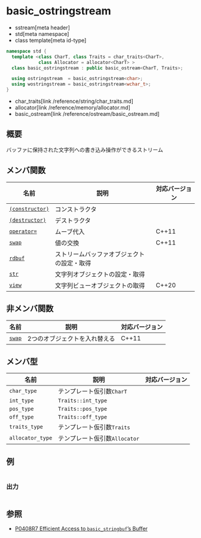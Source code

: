 # basic_ostringstream
* sstream[meta header]
* std[meta namespace]
* class template[meta id-type]

```cpp
namespace std {
  template <class CharT, class Traits = char_traits<CharT>,
            class Allocator = allocator<CharT> >
  class basic_ostringstream : public basic_ostream<CharT, Traits>;

  using ostringstream  = basic_ostringstream<char>;
  using wostringstream = basic_ostringstream<wchar_t>;
}
```
* char_traits[link /reference/string/char_traits.md]
* allocator[link /reference/memory/allocator.md]
* basic_ostream[link /reference/ostream/basic_ostream.md]

## 概要
バッファに保持された文字列への書き込み操作ができるストリーム


## メンバ関数

| 名前                                | 説明                                       | 対応バージョン |
|-------------------------------------|--------------------------------------------|----------------|
| [`(constructor)`](basic_ostringstream/op_constructor.md) | コンストラクタ                             | |
| [`(destructor)`](basic_ostringstream/op_destructor.md)  | デストラクタ                               | |
| [`operator=`](basic_ostringstream/op_assign.md)         | ムーブ代入                                 | C++11 |
| [`swap`](basic_ostringstream/swap.md)                   | 値の交換                                   | C++11 |
| [`rdbuf`](basic_ostringstream/rdbuf.md)                 | ストリームバッファオブジェクトの設定・取得 | |
| [`str`](basic_ostringstream/str.md)                     | 文字列オブジェクトの設定・取得             | |
| [`view`](basic_ostringstream/view.md)                   | 文字列ビューオブジェクトの取得             | C++20 |


## 非メンバ関数

| 名前   | 説明                          | 対応バージョン |
|--------|-------------------------------|----------------|
| [`swap`](basic_ostringstream/swap_free.md) | 2つのオブジェクトを入れ替える | C++11 |


## メンバ型

| 名前             | 説明                          | 対応バージョン |
|------------------|-------------------------------|----------------|
| `char_type`      | テンプレート仮引数`CharT`     | |
| `int_type`       | `Traits::int_type`            | |
| `pos_type`       | `Traits::pos_type`            | |
| `off_type`       | `Traits::off_type`            | |
| `traits_type`    | テンプレート仮引数`Traits`    | |
| `allocator_type` | テンプレート仮引数`Allocator` | |

## 例
```cpp
```

### 出力
```
```

## 参照
- [P0408R7 Efficient Access to `basic_stringbuf`’s Buffer](https://www.open-std.org/jtc1/sc22/wg21/docs/papers/2019/p0408r7.pdf)
